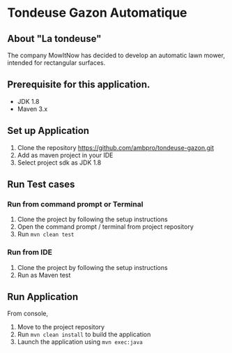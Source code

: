 # Tondeuse Gazon Automatique

## About "La tondeuse"

The company MowItNow has decided to develop an automatic lawn mower, intended for rectangular surfaces.
## Prerequisite for this application.

- JDK 1.8 
- Maven 3.x

## Set up Application

1. Clone the repository https://github.com/ambpro/tondeuse-gazon.git
2. Add as maven project in your IDE
3. Select project sdk as JDK 1.8

## Run Test cases
### Run from command prompt or Terminal

1. Clone the project by following the setup instructions
2. Open the command prompt / terminal from project repository
3. Run `mvn clean test`

### Run from IDE

1. Clone the project by following the setup instructions
2. Run as Maven test

## Run Application
From console,

1. Move to the project repository
2. Run `mvn clean install` to build the application
3. Launch the application using `mvn exec:java`
